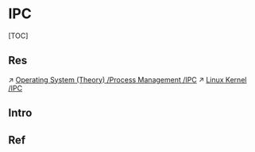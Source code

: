 # IPC

[TOC]



## Res
↗ [Operating System (Theory) /Process Management /IPC](../../../../../🧬%20Computer%20System/Operating%20System%20(Theory)/Processes%20Management/IPC/IPC.md)
↗ [Linux Kernel /IPC](../../../../Linux%20(UNIX%20Family)/🔩%20Linux%20Kernel/IPC/IPC.md)



## Intro


## Ref
[Communication Between Processes]: https://pymotw.com/2/multiprocessing/communication.html



